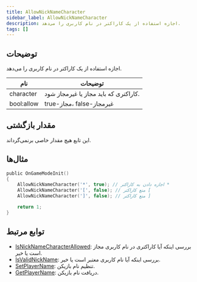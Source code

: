 ```yaml
---
title: AllowNickNameCharacter
sidebar_label: AllowNickNameCharacter
description: اجازه استفاده از یک کاراکتر در نام کاربری را می‌دهد.
tags: []
---
```


<VersionWarn version='omp v1.1.0.2612' />

## توضیحات

اجازه استفاده از یک کاراکتر در نام کاربری را می‌دهد.

| نام        | توضیحات                               |
| ---------- | ------------------------------------- |
| character  | کاراکتری که باید مجاز یا غیرمجاز شود.  |
| bool:allow | true-مجاز، false-غیرمجاز              |

## مقدار بازگشتی

این تابع هیچ مقدار خاصی برنمی‌گرداند.

## مثال‌ها

```c
public OnGameModeInit()
{
    AllowNickNameCharacter('*', true); // اجازه دادن به کاراکتر *
    AllowNickNameCharacter('[', false); // منع کاراکتر [
    AllowNickNameCharacter(']', false); // منع کاراکتر ]

    return 1;
}
```

## توابع مرتبط

- [IsNickNameCharacterAllowed](IsNickNameCharacterAllowed): بررسی اینکه آیا کاراکتری در نام کاربری مجاز است یا خیر.
- [IsValidNickName](IsValidNickName): بررسی اینکه آیا نام کاربری معتبر است یا خیر.
- [SetPlayerName](SetPlayerName): تنظیم نام بازیکن.
- [GetPlayerName](GetPlayerName): دریافت نام بازیکن.